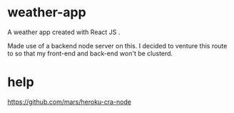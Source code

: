 # weather-app

A weather app created with React JS .

Made use of a backend node server on this. 
I decided to venture this route to so that my front-end and back-end won't be clusterd.

# help
 https://github.com/mars/heroku-cra-node
